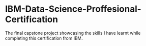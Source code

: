 # IBM-Data-Science-Proffesional-Certification
The final capstone project showcasing the skills I have learnt while completing this certification from IBM.
